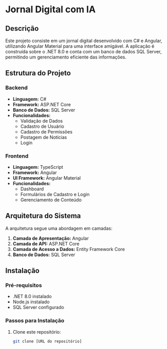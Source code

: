 # Jornal Digital com IA

## Descrição
Este projeto consiste em um jornal digital desenvolvido com C# e Angular, utilizando Angular Material para uma interface amigável. A aplicação é construída sobre o .NET 8.0 e conta com um banco de dados SQL Server, permitindo um gerenciamento eficiente das informações.

## Estrutura do Projeto

### Backend
- **Linguagem:** C#
- **Framework:** ASP.NET Core
- **Banco de Dados:** SQL Server
- **Funcionalidades:**
  - Validação de Dados
  - Cadastro de Usuário
  - Cadastro de Permissões
  - Postagem de Notícias
  - Login

### Frontend
- **Linguagem:** TypeScript
- **Framework:** Angular
- **UI Framework:** Angular Material
- **Funcionalidades:**
  - Dashboard
  - Formulários de Cadastro e Login
  - Gerenciamento de Conteúdo

## Arquitetura do Sistema
A arquitetura segue uma abordagem em camadas:
1. **Camada de Apresentação:** Angular
2. **Camada de API:** ASP.NET Core
3. **Camada de Acesso a Dados:** Entity Framework Core
4. **Banco de Dados:** SQL Server

## Instalação

### Pré-requisitos
- .NET 8.0 instalado
- Node.js instalado
- SQL Server configurado

### Passos para Instalação
1. Clone este repositório:
   ```bash
   git clone [URL do repositório]
